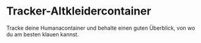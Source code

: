 # Tracker-Altkleidercontainer
Tracke deine Humanacontainer und behalte einen guten Überblick, von wo du am besten klauen kannst.
